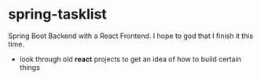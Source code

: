 # spring-tasklist
Spring Boot Backend with a React Frontend. I hope to god that I finish it this time.

* look through old **react** projects to get an idea of how to build certain things